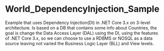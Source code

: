 # World_DependencyInjection_Sample
Example that uses Dependency Injection(DI) in .NET Core 3.x on 3-level architecture. Is based on a DB that contains some info about Countries, the goal is change the Data Access Layer (DAL) using the DI, using the features of .NET Core 3.x, so we can choose to use a RDBMS or NOSQL as a data source leaving not varied the Business Logic Layer (BLL) and View levels.

